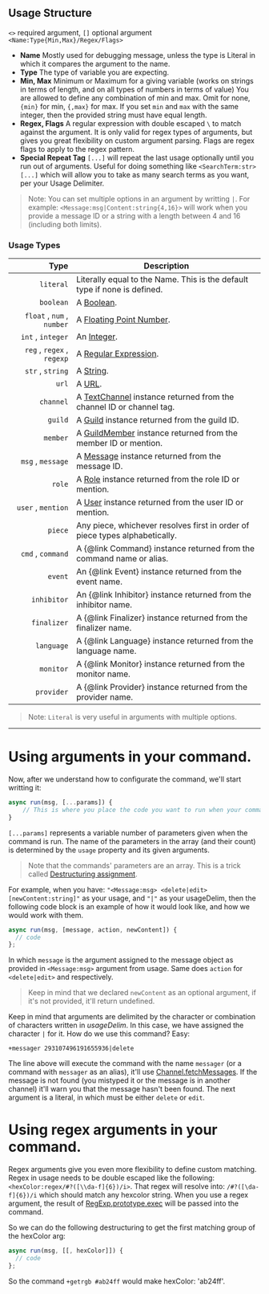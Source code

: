## Usage Structure

`<>` required argument, `[]` optional argument `<Name:Type{Min,Max}/Regex/Flags>`

- **Name** Mostly used for debugging message, unless the type is Literal in which it compares the argument to the name.
- **Type** The type of variable you are expecting.
- **Min, Max** Minimum or Maximum for a giving variable (works on strings in terms of length, and on all types of numbers in terms of value) You are allowed to define any combination of min and max. Omit for none, `{min}` for min, `{,max}` for max. If you set `min` and `max` with the same integer, then the provided string must have equal length.
- **Regex, Flags** A regular expression with double escaped `\` to match against the argument. It is only valid for regex types of arguments, but gives you great flexibility on custom argument parsing. Flags are regex flags to apply to the regex pattern.
- **Special Repeat Tag** `[...]` will repeat the last usage optionally until you run out of arguments. Useful for doing something like `<SearchTerm:str> [...]` which will allow you to take as many search terms as you want, per your Usage Delimiter.

> Note: You can set multiple options in an argument by writting `|`. For example: `<Message:msg|Content:string{4,16}>` will work when you provide a message ID or a string with a length between 4 and 16 (including both limits).

### Usage Types

|                         Type | Description
| ---------------------------: | -----------
|                    `literal` | Literally equal to the Name. This is the default type if none is defined.
|                    `boolean` | A [Boolean](https://developer.mozilla.org/en-US/docs/Web/JavaScript/Reference/Global_Objects/Boolean).
|   `float` , `num` , `number` | A [Floating Point Number](https://en.wikipedia.org/wiki/Floating-point_arithmetic).
|            `int` , `integer` | An [Integer](https://en.wikipedia.org/wiki/Integer).
|   `reg` , `regex` , `regexp` | A [Regular Expression](https://developer.mozilla.org/en-US/docs/Web/JavaScript/Reference/Global_Objects/RegExp).
|             `str` , `string` | A [String](https://developer.mozilla.org/en/docs/Web/JavaScript/Reference/Global_Objects/String).
|                        `url` | A [URL](https://en.wikipedia.org/wiki/URL).
|                    `channel` | A [TextChannel](https://discord.js.org/#/docs/main/master/class/TextChannel) instance returned from the channel ID or channel tag.
|                      `guild` | A [Guild](https://discord.js.org/#/docs/main/master/class/Guild) instance returned from the guild ID.
|                     `member` | A [GuildMember](https://discord.js.org/#/docs/main/master/class/GuildMember) instance returned from the member ID or mention.
|            `msg` , `message` | A [Message](https://discord.js.org/#/docs/main/master/class/Message) instance returned from the message ID.
|                       `role` | A [Role](https://discord.js.org/#/docs/main/master/class/Role) instance returned from the role ID or mention.
|           `user` , `mention` | A [User](https://discord.js.org/#/docs/main/master/class/User) instance returned from the user ID or mention.
|                      `piece` | Any piece, whichever resolves first in order of piece types alphabetically.
|            `cmd` , `command` | A {@link Command} instance returned from the command name or alias.
|                      `event` | An {@link Event} instance returned from the event name.
|                  `inhibitor` | An {@link Inhibitor} instance returned from the inhibitor name.
|                  `finalizer` | A {@link Finalizer} instance returned from the finalizer name.
|                   `language` | A {@link Language} instance returned from the language name.
|                    `monitor` | A {@link Monitor} instance returned from the monitor name.
|                   `provider` | A {@link Provider} instance returned from the provider name.

> Note: `Literal` is very useful in arguments with multiple options.

___

# Using arguments in your command.

Now, after we understand how to configurate the command, we'll start writting it:

```javascript
async run(msg, [...params]) {
	// This is where you place the code you want to run when your command is called
}
```

`[...params]` represents a variable number of parameters given when the command is run. The name of the parameters in the array (and their count) is determined by the `usage` property and its given arguments.

> Note that the commands' parameters are an array. This is a trick called [Destructuring assignment](https://developer.mozilla.org/en/docs/Web/JavaScript/Reference/Operators/Destructuring_assignment).

For example, when you have: `"<Message:msg> <delete|edit> [newContent:string]"` as your usage, and `"|"` as your usageDelim, then the following code block is an example of how it would look like, and how we would work with them.

```javascript
async run(msg, [message, action, newContent]) {
  // code
};
```

In which `message` is the argument assigned to the message object as provided in `<Message:msg>` argument from usage. Same does `action` for `<delete|edit>` and respectively.

> Keep in mind that we declared `newContent` as an optional argument, if it's not provided, it'll return undefined.

Keep in mind that arguments are delimited by the character or combination of characters written in *usageDelim*. In this case, we have assigned the character `|` for it. How do we use this command? Easy:

`+messager 293107496191655936|delete`

The line above will execute the command with the name `messager` (or a command with `messager` as an alias), it'll use [Channel.fetchMessages](https://discord.js.org/#/docs/main/stable/class/TextChannel?scrollTo=fetchMessage). If the message is not found (you mistyped it or the message is in another channel) it'll warn you that the message hasn't been found. The next argument is a literal, in which must be either `delete` or `edit`.

# Using regex arguments in your command.

Regex arguments give you even more flexibility to define custom matching. Regex in usage needs to be double escaped like the following: `<hexColor:regex/#?([\\da-f]{6})/i>`. That regex will resolve into: `/#?([\da-f]{6})/i` which should match any hexcolor string. When you use a regex argument, the result of [RegExp.prototype.exec](https://developer.mozilla.org/en-US/docs/Web/JavaScript/Reference/Global_Objects/RegExp/exec) will be passed into the command.

So we can do the following destructuring to get the first matching group of the hexColor arg:

```javascript
async run(msg, [[, hexColor]]) {
  // code
};
```

So the command `+getrgb #ab24ff` would make hexColor: 'ab24ff'.
